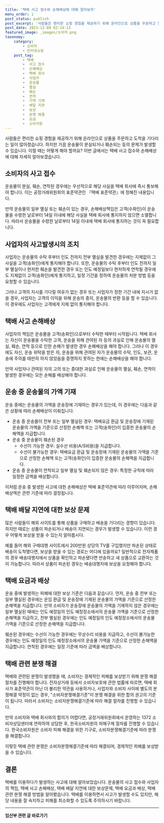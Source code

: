 ```yaml
---
title: '택배 사고 접수와 손해배상에 대해 알아보자'
menu_order: 1
post_status: publish
post_excerpt: '사람들은 편리한 쇼핑 경험을 제공하기 위해 온라인으로 상품을 주문하고 도착을 기다리는 일이 많아졌습니다. 하지만 가끔 운송물이 분실되거나 훼손되는 등의 문제가 발생할 수 있습니다. 이럴 때는 어떻게 해야 할까요  이번 글에서는 택배 사고 접수와 손해배상에 대해 자세히 알아보겠습니다.'
post_date: 2023-12-09 02:14:13
featured_image: _images/소비자.png
taxonomy:
    category:
        - 소비자
        - 인터넷쇼핑
    post_tag:
        - 택배
        -  사고 접수
        -  손해배상
        -  택배 회사
        -  사업자
        -  운송물
        -  멸실
        -  훼손
        -  연착
        -  가액 기재
        -  배달 지연
        -  보상
        -  분쟁 해결
        -  요금
        -  소비자원
---
```



사람들은 편리한 쇼핑 경험을 제공하기 위해 온라인으로 상품을 주문하고 도착을 기다리는 일이 많아졌습니다. 하지만 가끔 운송물이 분실되거나 훼손되는 등의 문제가 발생할 수 있습니다. 이럴 때는 어떻게 해야 할까요? 이번 글에서는 택배 사고 접수와 손해배상에 대해 자세히 알아보겠습니다.

## 소비자의 사고 접수

운송물이 분실, 훼손, 연착된 경우에는 우선적으로 해당 사실을 택배 회사에 즉시 통보해야 합니다. 이는 공정거래위원회의 표준약관인 『택배 표준약관』에 정해진 내용입니다.

만약 운송물의 일부 멸실 또는 훼손이 있는 경우, 손해배상책임은 고객(수화인)이 운송물을 수령한 날로부터 14일 이내에 해당 사실을 택배 회사에 통지하지 않으면 소멸합니다. 따라서 운송물을 수령한 날로부터 14일 이내에 택배 회사에 통지하는 것이 꼭 필요합니다.

## 사업자의 사고발생시의 조치

사업자는 운송물의 수탁 후부터 인도 전까지 전부 멸실을 발견한 경우에는 지체없이 그 사실을 고객(송화인)에게 통지해야 합니다. 또한, 운송물의 수탁 후부터 인도 전까지 일부 멸실이나 현저한 훼손을 발견한 경우 또는 인도 예정일보다 현저하게 연착될 경우에도 지체없이 고객(송화인)에게 통지하고, 일정 기간을 정하여 운송물의 처분 방법 등을 요청할 수 있습니다.

그러나 고객의 지시를 기다릴 여유가 없는 경우 또는 사업자가 정한 기간 내에 지시가 없을 경우, 사업자는 고객의 이익을 위해 운송의 중지, 운송물의 반환 등을 할 수 있습니다. 이 경우에도 사업자는 고객에게 지체 없이 통지해야 합니다.

## 택배 사고 손해배상

사업자의 책임은 운송물을 고객(송화인)으로부터 수탁한 때부터 시작됩니다. 택배 회사는 자신이 운송물을 수탁한 고객, 운송을 위해 관여된 자 등의 과실로 인해 운송물의 멸실, 훼손, 연착 등으로 인한 손해가 발생한 경우 손해배상을 해야 합니다. 그러나 이 경우에도 자신, 운송 위탁을 받은 자, 운송을 위해 관여된 자가 운송물의 수탁, 인도, 보관, 운송에 주의를 태만히 하지 않았음을 증명하지 못하는 한에는 손해배상을 해야 합니다.

만약 사업자나 관여된 자의 고의 또는 중대한 과실로 인해 운송물의 멸실, 훼손, 연착이 발생한 경우에는 모든 손해를 배상해야 합니다.

## 운송 중 운송물의 가액 기재

운송 중에는 운송물의 가액을 운송장에 기재하는 경우가 있는데, 이 경우에는 다음과 같은 상황에 따라 손해배상이 이뤄집니다.

- 운송 중 운송물이 전부 또는 일부 멸실된 경우: 택배요금 환급 및 운송장에 기재된 운송물의 가액을 기준으로 산정한 손해액 또는 고객(송화인)이 입증한 운송물의 손해액을 지급합니다.
- 운송 중 운송물이 훼손된 경우
   - 수선이 가능한 경우: 실수선 비용(A/S비용)을 지급합니다.
   - 수선이 불가능한 경우: 택배요금 환급 및 운송장에 기재된 운송물의 가액을 기준으로 산정한 손해액 또는 고객(송화인)이 입증한 운송물의 손해액을 지급합니다.
- 운송 중 운송물이 연착되고 일부 멸실 및 훼손되지 않은 경우: 특정한 규칙에 따라 일정한 금액을 배상합니다.

이처럼 운송 중 발생한 사고에 대한 손해배상은 택배 표준약관에 따라 이루어지며, 손해배상액은 관련 기준에 따라 결정됩니다.

## 택배 배달 지연에 대한 보상 문제

많은 사람들이 해외 사이트를 통해 상품을 구매하고 배송을 기다리는 경향이 있습니다. 하지만 때로는 상품이 파손되거나 배송이 지연되는 경우가 발생할 수 있습니다. 이런 경우 어떻게 보상을 받을 수 있는지 알아봅시다.

예를 들어 해외 구매대행 사이트에서 200만원 상당의 TV를 구입했지만 파손된 상태로 배송이 도착했다면, 보상을 받을 수 있는 경로는 어디에 있을까요? 일반적으로 전자제품의 경우 배송대행지에서 상품을 확인하고 파손됐다면 반송하고 새 상품으로 교환하는 것이 가능합니다. 따라서 상품이 파손된 경우는 배송대행지에 보상을 요청해야 합니다.

## 택배 요금과 배상

운송 중에 발생하는 피해에 대한 보상 기준은 다음과 같습니다. 먼저, 운송 중 전부 또는 일부 멸실된 경우에는 운임 환급 및 운송장에 기재된 운송물의 가액을 기준으로 산정한 손해액을 지급합니다. 만약 소비자가 운송장에 운송물의 가액을 기재하지 않은 경우에는 일부 멸실된 때에는 인도 예정일의 인도 예정장소에서의 운송물 가액을 기준으로 산정한 손해액을 지급하고, 전부 멸실된 경우에는 인도 예정일의 인도 예정장소에서의 운송물 가액을 기준으로 산정한 손해액을 지급합니다.

훼손된 경우에는 수선이 가능한 경우에는 무상수리 비용을 지급하고, 수선이 불가능한 경우에는 인도 예정일의 인도 예정장소에서의 운송물 가액을 기준으로 산정한 손해액을 지급합니다. 연착된 경우에는 일정 기준에 따라 금액을 배상합니다.

## 택배 관련 분쟁 해결

택배와 관련된 분쟁이 발생했을 때, 소비자는 경제적인 피해를 보상받기 위해 분쟁 해결 절차를 진행해야 합니다. 전자상거래 등에서 소비자보호에 관한 법률에 따르면, 택배 회사가 표준약관이 아닌 더 불리한 약관을 사용하거나, 사업자와 소비자 사이에 별도의 분쟁해결 약정이 없는 경우, "소비자분쟁해결기준"이 분쟁 해결을 위한 합의 권고의 기준이 됩니다. 따라서 소비자는 소비자분쟁해결기준에 따라 해결 절차를 진행할 수 있습니다.

만약 소비자와 택배 회사와의 합의가 어렵다면, 공정거래위원회에서 운영하는 1372 소비자상담센터에 연락하여 상담한 후, 한국소비자원의 피해구제 절차를 진행할 수 있습니다. 한국소비자원은 소비자 피해 해결을 위한 기구로, 소비자분쟁해결기준에 따라 분쟁을 해결합니다.

이렇듯 택배 관련 분쟁은 소비자분쟁해결기준에 따라 해결되며, 경제적인 피해를 보상받을 수 있습니다.

## 결론

택배를 이용하다가 발생하는 사고에 대해 알아보았습니다. 운송물의 사고 접수와 사업자의 책임, 택배 사고 손해배상, 택배 배달 지연에 대한 보상문제, 택배 요금과 배상, 택배 관련 분쟁 해결 방법을 알아봤습니다. 택배를 이용하면서 사고가 발생할 수도 있지만, 해당 내용을 잘 숙지하고 피해를 최소화할 수 있도록 주의하시기 바랍니다.
<!-- wp:separator -->
<hr class="wp-block-separator has-alpha-channel-opacity"/>
<!-- /wp:separator -->

<!-- wp:group {"backgroundColor":"base","layout":{"type":"constrained"}} -->
<div class="wp-block-group has-base-background-color has-background"><!-- wp:paragraph {"align":"center","fontSize":"medium"} -->
<p class="has-text-align-center has-large-font-size"><strong>임산부 관련 글 바로가기</strong></p>
<!-- /wp:paragraph -->


<!-- wp:latest-posts
{"categories":[{"id":22654,"count":19,"description":"","link":"https://uknowlaw.com/category/%ec%9e%84%ec%82%b0%eb%b6%80/","name":"임산부","slug":"임산부","taxonomy":"category","parent":0,"meta":[],"_links":{"self":[{"href":"https://uknowlaw.com/wp-json/wp/v2/categories/22654"}],"collection":[{"href":"https://uknowlaw.com/wp-json/wp/v2/categories"}],"about":[{"href":"https://uknowlaw.com/wp-json/wp/v2/taxonomies/category"}],"wp:post_type":[{"href":"https://uknowlaw.com/wp-json/wp/v2/posts?categories=22654"}],"curies":[{"name":"wp","href":"https://api.w.org/{rel}","templated":true}]}}],"postsToShow":100,"excerptLength":28,"postLayout":"grid","columns":2,"featuredImageAlign":"left","featuredImageSizeSlug":"large","fontSize":"small"} /--></div>
<!-- /wp:group -->